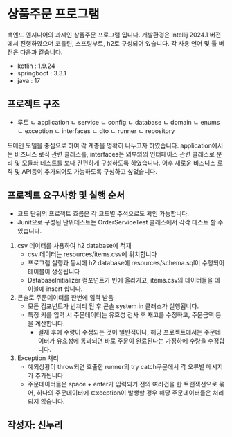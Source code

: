 # 상품주문 프로그램 

백엔드 엔지니어의 과제인 상품주문 프로그램 입니다.
개발환경은 intellij 2024.1 버전에서 진행하였으며 
코틀린, 스프링부트, h2로 구성되어 있습니다. 
각 사용 언어 및 툴 버전은 다음과 같습니다.
- kotlin : 1.9.24
- springboot : 3.3.1
- java : 17

## 프로젝트 구조 
- 루트 
    ㄴ application
        ㄴ service
    ㄴ config 
        ㄴ database 
    ㄴ domain
    ㄴ enums
    ㄴ exception
    ㄴ interfaces 
        ㄴ dto 
        ㄴ runner 
    ㄴ repository 

도메인 모델을 중심으로 하여 각 계층을 명확히 나누고자 하였습니다. 
application에서는 비즈니스 로직 관련 클래스를, interfaces는 외부와의 인터페이스 관련 클래스로 분리 및 모듈화
테스트를 보다 간편하게 구성하도록 하였습니다. 
이후 새로운 비즈니스 로직 및 API등이 추가되어도 가능하도록 구성하고 싶었습니다.

## 프로젝트 요구사항 및 실행 순서
- 코드 단위의 프로젝트 흐름은 각 코드별 주석으로도 확인 가능합니다. 
- Junit으로 구성된 단위테스트는 OrderServiceTest 클래스에서 각각 테스트 할 수 있습니다. 

1. csv 데이터를 사용하여 h2 database에 적재 
   - csv 데이터는 resources/items.csv에 위치합니다
   - 프로그램 실행과 동시에 h2 database에 resources/schema.sql이 수행되어 테이블이 생성됩니다 
   - DatabaseInitializer 컴포넌트가 빈에 올라가고, items.csv의 데이터들을 테이블에 insert 합니다.
2. 콘솔로 주문데이터를 한번에 입력 받음 
   - 모든 컴포넌트가 빈처리 된 후 콘솔 system in 클래스가 실행됩니다. 
   - 특정 키를 입력 시 주문데이터는 유효성 검사 후 재고를 수정하고, 주문금액 등을 계산합니다. 
     - 결재 후에 수량이 수정되는 것이 일반적이나, 해당 프로젝트에서는 주문데이터가 유효성에 통과되면 바로 주문이 완료된다는 가정하에 수량을 수정합니다.
3. Exception 처리 
    - 예외상황이 throw되면 호출한 runner의 try catch구문에서 각 오류별 메시지가 추가됩니다
    - 주문데이터들은 space + enter가 입력되기 전의 여러건을 한 트랜잭션으로 묶어, 하나의 주문데이터에 ㄷxception이 발생할 경우 해당 주문데이터들은 처리되지 않습니다. 

## 작성자: 신누리 